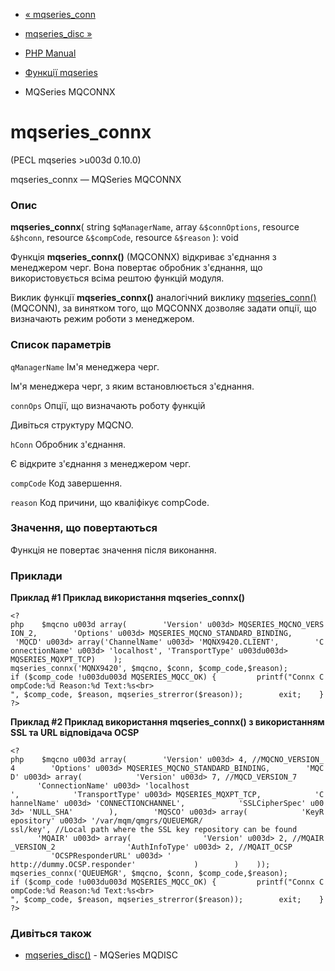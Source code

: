 - [« mqseries_conn](function.mqseries-conn.md)
- [mqseries_disc »](function.mqseries-disc.md)

- [PHP Manual](index.md)
- [Функції mqseries](ref.mqseries.md)
- MQSeries MQCONNX

# mqseries_connx

(PECL mqseries \>u003d 0.10.0)

mqseries_connx — MQSeries MQCONNX

### Опис

**mqseries_connx**(
string `$qManagerName`,
array `&$connOptions`,
resource `&$hconn`,
resource `&$compCode`,
resource `&$reason`
): void

Функція **mqseries_connx()** (MQCONNX) відкриває з'єднання з менеджером
черг. Вона повертає обробник з'єднання, що використовується всіма
рештою функцій модуля.

Виклик функції **mqseries_connx()** аналогічний виклику
[mqseries_conn()](function.mqseries-conn.md) (MQCONN), за винятком
того, що MQCONNX дозволяє задати опції, що визначають режим роботи з
менеджером.

### Список параметрів

`qManagerName`
Ім'я менеджера черг.

Ім'я менеджера черг, з яким встановлюється з'єднання.

`connOps`
Опції, що визначають роботу функцій

Дивіться структуру MQCNO.

`hConn`
Обробник з'єднання.

Є відкрите з'єднання з менеджером черг.

`compCode`
Код завершення.

`reason`
Код причини, що кваліфікує compCode.

### Значення, що повертаються

Функція не повертає значення після виконання.

### Приклади

**Приклад #1 Приклад використання **mqseries_connx()****

` <?php    $mqcno u003d array(        'Version' u003d> MQSERIES_MQCNO_VERSION_2,        'Options' u003d> MQSERIES_MQCNO_STANDARD_BINDING,        'MQCD' u003d> array('ChannelName' u003d> 'MQNX9420.CLIENT',        'ConnectionName' u003d> 'localhost', 'TransportType' u003du003d> MQSERIES_MQXPT_TCP)    ); mqseries_connx('MQNX9420', $mqcno, $conn, $comp_code,$reason); if ($comp_code !u003du003d MQSERIES_MQCC_OK) {         printf("Connx CompCode:%d Reason:%d Text:%s<br>
", $comp_code, $reason, mqseries_strerror($reason));        exit;    }?> `

**Приклад #2 Приклад використання **mqseries_connx()** з використанням
SSL та URL відповідача OCSP**

` <?php    $mqcno u003d array(        'Version' u003d> 4, //MQCNO_VERSION_4        'Options' u003d> MQSERIES_MQCNO_STANDARD_BINDING,        'MQCD' u003d> array(            'Version' u003d> 7, //MQCD_VERSION_7            'ConnectionName' u003d> 'localhost ',            'TransportType' u003d> MQSERIES_MQXPT_TCP,            'ChannelName' u003d> 'CONNECTIONCHANNEL',            'SSLCipherSpec' u003d> 'NULL_SHA'        ),        'MQSCO' u003d> array(            'KeyRepository' u003d> '/var/mqm/qmgrs/QUEUEMGR/ ssl/key', //Local path where the SSL key repository can be found            'MQAIR' u003d> array(                'Version' u003d> 2, //MQAIR_VERSION_2                'AuthInfoType' u003d> 2, //MQAIT_OCSP                'OCSPResponderURL' u003d> ' http://dummy.OCSP.responder'             )        )    )); mqseries_connx('QUEUEMGR', $mqcno, $conn, $comp_code,$reason); if ($comp_code !u003du003d MQSERIES_MQCC_OK) {         printf("Connx CompCode:%d Reason:%d Text:%s<br>
", $comp_code, $reason, mqseries_strerror($reason));        exit;    }?> `

### Дивіться також

- [mqseries_disc()](function.mqseries-disc.md) - MQSeries MQDISC
